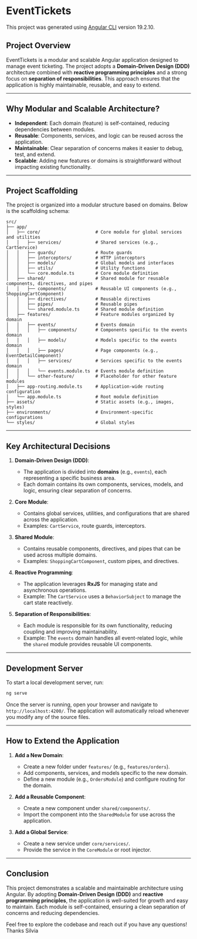# EventTickets

This project was generated using [Angular CLI](https://github.com/angular/angular-cli) version 19.2.10.

## Project Overview

EventTickets is a modular and scalable Angular application designed to manage event ticketing. The project adopts a **Domain-Driven Design (DDD)** architecture combined with **reactive programming principles** and a strong focus on **separation of responsibilities**. This approach ensures that the application is highly maintainable, reusable, and easy to extend.

---

## Why Modular and Scalable Architecture?

- **Independent**: Each domain (feature) is self-contained, reducing dependencies between modules.
- **Reusable**: Components, services, and logic can be reused across the application.
- **Maintainable**: Clear separation of concerns makes it easier to debug, test, and extend.
- **Scalable**: Adding new features or domains is straightforward without impacting existing functionality.

---

## Project Scaffolding

The project is organized into a modular structure based on domains. Below is the scaffolding schema:

```plaintext
src/
├── app/
│   ├── core/                     # Core module for global services and utilities
│   │   ├── services/             # Shared services (e.g., CartService)
│   │   ├── guards/               # Route guards
│   │   ├── interceptors/         # HTTP interceptors
│   │   ├── models/               # Global models and interfaces
│   │   ├── utils/                # Utility functions
│   │   └── core.module.ts        # Core module definition
│   ├── shared/                   # Shared module for reusable components, directives, and pipes
│   │   ├── components/           # Reusable UI components (e.g., ShoppingCartComponent)
│   │   ├── directives/           # Reusable directives
│   │   ├── pipes/                # Reusable pipes
│   │   └── shared.module.ts      # Shared module definition
│   ├── features/                 # Feature modules organized by domain
│   │   ├── events/               # Events domain
│   │   │   ├── components/       # Components specific to the events domain
│   │   │   ├── models/           # Models specific to the events domain
│   │   │   ├── pages/            # Page components (e.g., EventDetailComponent)
│   │   │   ├── services/         # Services specific to the events domain
│   │   │   └── events.module.ts  # Events module definition
│   │   └── other-feature/        # Placeholder for other feature modules
│   ├── app-routing.module.ts     # Application-wide routing configuration
│   └── app.module.ts             # Root module definition
├── assets/                       # Static assets (e.g., images, styles)
├── environments/                 # Environment-specific configurations
└── styles/                       # Global styles
```

---

## Key Architectural Decisions

1. **Domain-Driven Design (DDD)**:

   - The application is divided into **domains** (e.g., `events`), each representing a specific business area.
   - Each domain contains its own components, services, models, and logic, ensuring clear separation of concerns.

2. **Core Module**:

   - Contains global services, utilities, and configurations that are shared across the application.
   - Examples: `CartService`, route guards, interceptors.

3. **Shared Module**:

   - Contains reusable components, directives, and pipes that can be used across multiple domains.
   - Examples: `ShoppingCartComponent`, custom pipes, and directives.

4. **Reactive Programming**:

   - The application leverages **RxJS** for managing state and asynchronous operations.
   - Example: The `CartService` uses a `BehaviorSubject` to manage the cart state reactively.

5. **Separation of Responsibilities**:
   - Each module is responsible for its own functionality, reducing coupling and improving maintainability.
   - Example: The `events` domain handles all event-related logic, while the `shared` module provides reusable UI components.

---

## Development Server

To start a local development server, run:

```bash
ng serve
```

Once the server is running, open your browser and navigate to `http://localhost:4200/`. The application will automatically reload whenever you modify any of the source files.

---

## How to Extend the Application

1. **Add a New Domain**:

   - Create a new folder under `features/` (e.g., `features/orders`).
   - Add components, services, and models specific to the new domain.
   - Define a new module (e.g., `OrdersModule`) and configure routing for the domain.

2. **Add a Reusable Component**:

   - Create a new component under `shared/components/`.
   - Import the component into the `SharedModule` for use across the application.

3. **Add a Global Service**:
   - Create a new service under `core/services/`.
   - Provide the service in the `CoreModule` or root injector.

---

## Conclusion

This project demonstrates a scalable and maintainable architecture using Angular. By adopting **Domain-Driven Design (DDD)** and **reactive programming principles**, the application is well-suited for growth and easy to maintain. Each module is self-contained, ensuring a clean separation of concerns and reducing dependencies.

Feel free to explore the codebase and reach out if you have any questions!
Thanks Silvia
